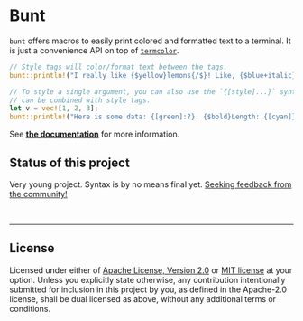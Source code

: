 Bunt
====

`bunt` offers macros to easily print colored and formatted text to a terminal.
It is just a convenience API on top of [`termcolor`](https://crates.io/crates/termcolor).

```rust
// Style tags will color/format text between the tags.
bunt::println!("I really like {$yellow}lemons{/$}! Like, {$blue+italic}a lot{/$}.");

// To style a single argument, you can also use the `{[style]...}` syntax. This
// can be combined with style tags.
let v = vec![1, 2, 3];
bunt::println!("Here is some data: {[green]:?}. {$bold}Length: {[cyan]}{/$}", v, v.len());
```

See [**the documentation**](TODO) for more information.

## Status of this project

Very young project. Syntax is by no means final yet.
[Seeking feedback from the community!](https://github.com/LukasKalbertodt/bunt/issues/1)


<br />

---

## License

Licensed under either of <a href="LICENSE-APACHE">Apache License, Version
2.0</a> or <a href="LICENSE-MIT">MIT license</a> at your option.
Unless you explicitly state otherwise, any contribution intentionally submitted
for inclusion in this project by you, as defined in the Apache-2.0 license,
shall be dual licensed as above, without any additional terms or conditions.
